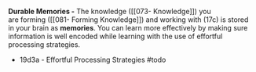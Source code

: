 **Durable Memories -** The knowledge ([[073- Knowledge]]) you are forming ([[081- Forming Knowledge]]) and working with (17c) is stored in your brain as **memories**. You can learn more effectively by making sure information is well encoded while learning with the use of effortful processing strategies.

- 19d3a - Effortful Processing Strategies #todo